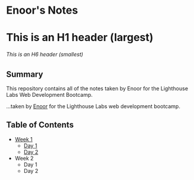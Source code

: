 # Enoor's Notes

# This is an H1 header (largest)
###### This is an H6 header (smallest)

## Summary 

This repository contains all of the notes taken by Enoor for the Lighthouse Labs Web Development Bootcamp.

...taken by [Enoor](https://github.com/EnoorIkhiede) for the Lighthouse Labs web development bootcamp.

## Table of Contents
* [Week 1](/Week_1)
   * [Day 1](/Week_1/Day_1)
   * [Day 2](/Week_1/Day_2)
* Week 2
   * Day 1
   * Day 2